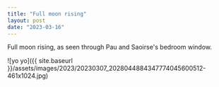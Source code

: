 ```yaml
---
title: "Full moon rising"
layout: post
date: "2023-03-16"
---
```


Full moon rising, as seen through Pau and Saoirse's bedroom window.

![yo yo]({{ site.baseurl }}/assets/images/2023/20230307_2028044884347774045600512-461x1024.jpg)
